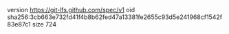 version https://git-lfs.github.com/spec/v1
oid sha256:3cb663e732fd41f4b8b62fed47a13381fe2655c93d5e241968cf1542f83e87c1
size 724

